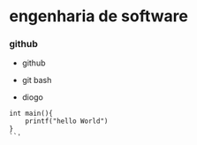 # engenharia de software 

### github 

+ github

- git bash 

* diogo





```
int main(){
	printf("hello World")
}
``'
